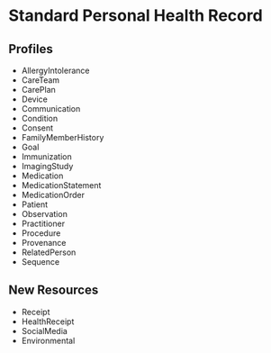 # Standard Personal Health Record  



## Profiles  

- AllergyIntolerance
- CareTeam
- CarePlan
- Device
- Communication
- Condition
- Consent
- FamilyMemberHistory
- Goal
- Immunization
- ImagingStudy
- Medication
- MedicationStatement
- MedicationOrder
- Patient
- Observation
- Practitioner 
- Procedure
- Provenance
- RelatedPerson
- Sequence


## New Resources  

- Receipt
- HealthReceipt
- SocialMedia
- Environmental
